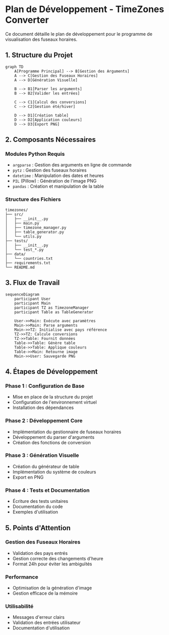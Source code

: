 # Plan de Développement - TimeZones Converter

Ce document détaille le plan de développement pour le programme de visualisation des fuseaux horaires.

## 1. Structure du Projet

```mermaid
graph TD
    A[Programme Principal] --> B[Gestion des Arguments]
    A --> C[Gestion des Fuseaux Horaires]
    A --> D[Génération Visuelle]
    
    B --> B1[Parser les arguments]
    B --> B2[Valider les entrées]
    
    C --> C1[Calcul des conversions]
    C --> C2[Gestion été/hiver]
    
    D --> D1[Création table]
    D --> D2[Application couleurs]
    D --> D3[Export PNG]
```

## 2. Composants Nécessaires

### Modules Python Requis
- `argparse` : Gestion des arguments en ligne de commande
- `pytz` : Gestion des fuseaux horaires
- `datetime` : Manipulation des dates et heures
- `PIL` (Pillow) : Génération de l'image PNG
- `pandas` : Création et manipulation de la table

### Structure des Fichiers
```
timezones/
├── src/
│   ├── __init__.py
│   ├── main.py
│   ├── timezone_manager.py
│   ├── table_generator.py
│   └── utils.py
├── tests/
│   ├── __init__.py
│   └── test_*.py
├── data/
│   └── countries.txt
├── requirements.txt
└── README.md
```

## 3. Flux de Travail

```mermaid
sequenceDiagram
    participant User
    participant Main
    participant TZ as TimezoneManager
    participant Table as TableGenerator
    
    User->>Main: Exécute avec paramètres
    Main->>Main: Parse arguments
    Main->>TZ: Initialise avec pays référence
    TZ->>TZ: Calcule conversions
    TZ->>Table: Fournit données
    Table->>Table: Génère table
    Table->>Table: Applique couleurs
    Table->>Main: Retourne image
    Main->>User: Sauvegarde PNG
```

## 4. Étapes de Développement

### Phase 1 : Configuration de Base
- Mise en place de la structure du projet
- Configuration de l'environnement virtuel
- Installation des dépendances

### Phase 2 : Développement Core
- Implémentation du gestionnaire de fuseaux horaires
- Développement du parser d'arguments
- Création des fonctions de conversion

### Phase 3 : Génération Visuelle
- Création du générateur de table
- Implémentation du système de couleurs
- Export en PNG

### Phase 4 : Tests et Documentation
- Écriture des tests unitaires
- Documentation du code
- Exemples d'utilisation

## 5. Points d'Attention

### Gestion des Fuseaux Horaires
- Validation des pays entrés
- Gestion correcte des changements d'heure
- Format 24h pour éviter les ambiguïtés

### Performance
- Optimisation de la génération d'image
- Gestion efficace de la mémoire

### Utilisabilité
- Messages d'erreur clairs
- Validation des entrées utilisateur
- Documentation d'utilisation